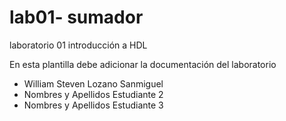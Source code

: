 ﻿# lab01- sumador 
laboratorio 01 introducción a HDL

En esta plantilla debe adicionar la documentación del laboratorio

* William Steven Lozano Sanmiguel
* Nombres y Apellidos Estudiante 2
* Nombres y Apellidos Estudiante 3

